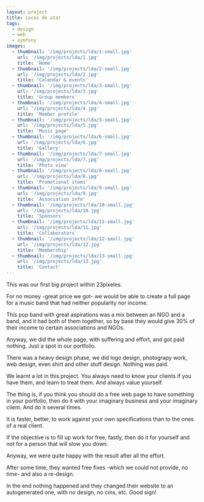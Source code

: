 ```yaml
---
layout: project
title: Locos de atar
tags:
  - design
  - web
  - symfony
images:
  - thumbnail: '/img/projects/lda/1-small.jpg'
    url: '/img/projects/lda/1.jpg'
    title: 'Home'
  - thumbnail: '/img/projects/lda/2-small.jpg'
    url: '/img/projects/lda/2.jpg'
    title: 'Calendar & events'
  - thumbnail: '/img/projects/lda/3-small.jpg'
    url: '/img/projects/lda/3.jpg'
    title: 'Group members'
  - thumbnail: '/img/projects/lda/4-small.jpg'
    url: '/img/projects/lda/4.jpg'
    title: 'Member profile'
  - thumbnail: '/img/projects/lda/5-small.jpg'
    url: '/img/projects/lda/5.jpg'
    title: 'Music page'
  - thumbnail: '/img/projects/lda/6-small.jpg'
    url: '/img/projects/lda/6.jpg'
    title: 'Gallery'
  - thumbnail: '/img/projects/lda/7-small.jpg'
    url: '/img/projects/lda/7.jpg'
    title: 'Photo view'
  - thumbnail: '/img/projects/lda/8-small.jpg'
    url: '/img/projects/lda/8.jpg'
    title: 'Promotional items'
  - thumbnail: '/img/projects/lda/9-small.jpg'
    url: '/img/projects/lda/9.jpg'
    title: 'Association info'
  - thumbnail: '/img/projects/lda/10-small.jpg'
    url: '/img/projects/lda/10.jpg'
    title: 'Sponsors'
  - thumbnail: '/img/projects/lda/11-small.jpg'
    url: '/img/projects/lda/11.jpg'
    title: 'Collaborators'
  - thumbnail: '/img/projects/lda/12-small.jpg'
    url: '/img/projects/lda/12.jpg'
    title: 'Membership'
  - thumbnail: '/img/projects/lda/13-small.jpg'
    url: '/img/projects/lda/13.jpg'
    title: 'Contact'
---
```


This was our first big project within 23pixeles.

For no money -great price we got- we would be able to create a full page for
a music band that had neither popularity nor income.

This pop band with great aspirations was a mix between an NGO and a band, and
it had both of them together, so by base they would give 30% of their income to
certain associations and NGOs.

Anyway, we did the whole page, with suffering and effort, and got paid nothing.
Just a spot in our portfolio.

There was a heavy design phase, we did logo design, photograpy work, web
design, even shirt and other stuff design. Nothing was paid.

We learnt a lot in this project. You always need to know your clients if you
have them, and learn to treat them. And always value yourself.

The thing is, if you think you should do a free web page to have something in
your portfolio, then do it with your imaginary business and your imaginary
client. And do it several times.

It is faster, better, to work against your own specifications than to the ones
of a real client. 

If the objective is to fill up work for free, fastly, then do it for yourself and 
not for a person that will slow you down.

Anyway, we were quite happy with the result after all the effort. 

After some time, they wanted free fixes -which we could not provide, no time-
and also a re-design.

In the end nothing happened and they changed their website to an autogenerated
one, with no design, no cms, etc. Good sign!

